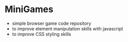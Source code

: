 # MiniGames
- simple browser game code repository 
- to improve element manipulation skills with javascript
- to improve CSS styling skills
